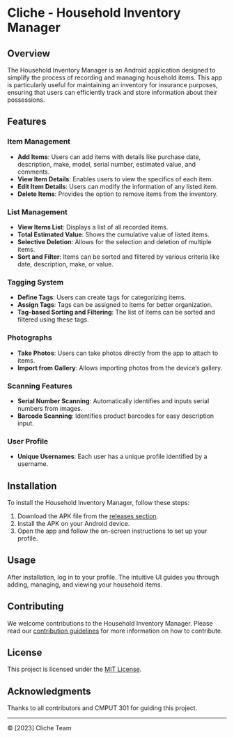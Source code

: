 # Cliche - Household Inventory Manager

## Overview

The Household Inventory Manager is an Android application designed to simplify the process of recording and managing household items. This app is particularly useful for maintaining an inventory for insurance purposes, ensuring that users can efficiently track and store information about their possessions.

## Features

### Item Management
- **Add Items**: Users can add items with details like purchase date, description, make, model, serial number, estimated value, and comments.
- **View Item Details**: Enables users to view the specifics of each item.
- **Edit Item Details**: Users can modify the information of any listed item.
- **Delete Items**: Provides the option to remove items from the inventory.

### List Management
- **View Items List**: Displays a list of all recorded items.
- **Total Estimated Value**: Shows the cumulative value of listed items.
- **Selective Deletion**: Allows for the selection and deletion of multiple items.
- **Sort and Filter**: Items can be sorted and filtered by various criteria like date, description, make, or value.

### Tagging System
- **Define Tags**: Users can create tags for categorizing items.
- **Assign Tags**: Tags can be assigned to items for better organization.
- **Tag-based Sorting and Filtering**: The list of items can be sorted and filtered using these tags.

### Photographs
- **Take Photos**: Users can take photos directly from the app to attach to items.
- **Import from Gallery**: Allows importing photos from the device’s gallery.

### Scanning Features
- **Serial Number Scanning**: Automatically identifies and inputs serial numbers from images.
- **Barcode Scanning**: Identifies product barcodes for easy description input.

### User Profile
- **Unique Usernames**: Each user has a unique profile identified by a username.

## Installation

To install the Household Inventory Manager, follow these steps:

1. Download the APK file from the [releases section](#).
2. Install the APK on your Android device.
3. Open the app and follow the on-screen instructions to set up your profile.

## Usage

After installation, log in to your profile. The intuitive UI guides you through adding, managing, and viewing your household items.

## Contributing

We welcome contributions to the Household Inventory Manager. Please read our [contribution guidelines](CONTRIBUTING.md) for more information on how to contribute.

## License

This project is licensed under the [MIT License](LICENSE.md).

## Acknowledgments

Thanks to all contributors and CMPUT 301 for guiding this project.


---

© [2023] Cliche Team
